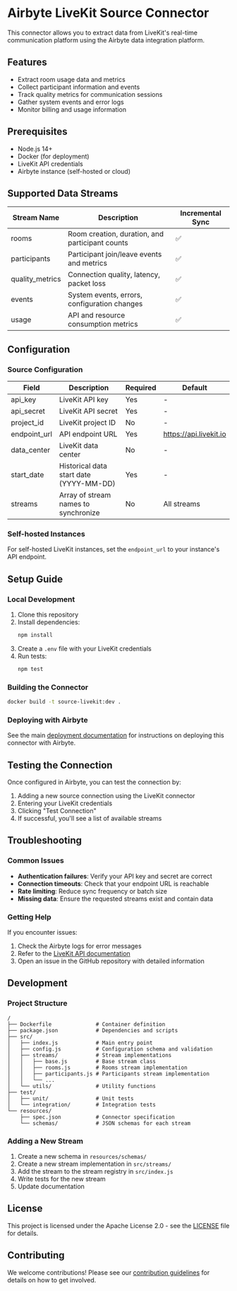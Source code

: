# Airbyte LiveKit Source Connector

This connector allows you to extract data from LiveKit's real-time communication platform using the Airbyte data integration platform.

## Features

- Extract room usage data and metrics
- Collect participant information and events
- Track quality metrics for communication sessions
- Gather system events and error logs
- Monitor billing and usage information

## Prerequisites

- Node.js 14+
- Docker (for deployment)
- LiveKit API credentials
- Airbyte instance (self-hosted or cloud)

## Supported Data Streams

| Stream Name | Description | Incremental Sync |
|-------------|-------------|------------------|
| rooms | Room creation, duration, and participant counts | ✅ |
| participants | Participant join/leave events and metrics | ✅ |
| quality_metrics | Connection quality, latency, packet loss | ✅ |
| events | System events, errors, configuration changes | ✅ |
| usage | API and resource consumption metrics | ✅ |

## Configuration

### Source Configuration

| Field | Description | Required | Default |
|-------|-------------|----------|---------|
| api_key | LiveKit API key | Yes | - |
| api_secret | LiveKit API secret | Yes | - |
| project_id | LiveKit project ID | No | - |
| endpoint_url | API endpoint URL | Yes | https://api.livekit.io |
| data_center | LiveKit data center | No | - |
| start_date | Historical data start date (YYYY-MM-DD) | Yes | - |
| streams | Array of stream names to synchronize | No | All streams |

### Self-hosted Instances

For self-hosted LiveKit instances, set the `endpoint_url` to your instance's API endpoint.

## Setup Guide

### Local Development

1. Clone this repository
2. Install dependencies:
   ```bash
   npm install
   ```
3. Create a `.env` file with your LiveKit credentials
4. Run tests:
   ```bash
   npm test
   ```

### Building the Connector

```bash
docker build -t source-livekit:dev .
```

### Deploying with Airbyte

See the main [deployment documentation](../docs/deployment.md) for instructions on deploying this connector with Airbyte.

## Testing the Connection

Once configured in Airbyte, you can test the connection by:

1. Adding a new source connection using the LiveKit connector
2. Entering your LiveKit credentials
3. Clicking "Test Connection"
4. If successful, you'll see a list of available streams

## Troubleshooting

### Common Issues

- **Authentication failures**: Verify your API key and secret are correct
- **Connection timeouts**: Check that your endpoint URL is reachable
- **Rate limiting**: Reduce sync frequency or batch size
- **Missing data**: Ensure the requested streams exist and contain data

### Getting Help

If you encounter issues:

1. Check the Airbyte logs for error messages
2. Refer to the [LiveKit API documentation](https://docs.livekit.io/server/getting-started/)
3. Open an issue in the GitHub repository with detailed information

## Development

### Project Structure

```
/
├── Dockerfile              # Container definition
├── package.json            # Dependencies and scripts
├── src/
│   ├── index.js            # Main entry point
│   ├── config.js           # Configuration schema and validation
│   ├── streams/            # Stream implementations
│   │   ├── base.js         # Base stream class
│   │   ├── rooms.js        # Rooms stream implementation
│   │   ├── participants.js # Participants stream implementation
│   │   └── ...
│   └── utils/              # Utility functions
├── test/
│   ├── unit/               # Unit tests
│   └── integration/        # Integration tests
└── resources/
    ├── spec.json           # Connector specification
    └── schemas/            # JSON schemas for each stream
```

### Adding a New Stream

1. Create a new schema in `resources/schemas/`
2. Create a new stream implementation in `src/streams/`
3. Add the stream to the stream registry in `src/index.js`
4. Write tests for the new stream
5. Update documentation

## License

This project is licensed under the Apache License 2.0 - see the [LICENSE](../LICENSE) file for details.

## Contributing

We welcome contributions! Please see our [contribution guidelines](../docs/CONTRIBUTING.md) for details on how to get involved.
